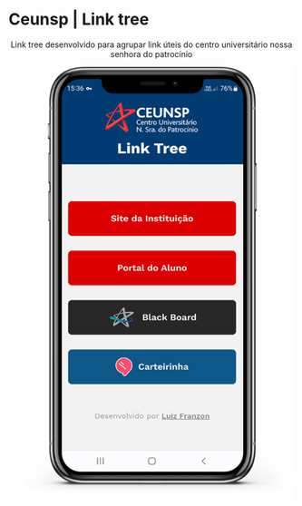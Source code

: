 # Ceunsp | Link tree

<p align="center">Link tree desenvolvido para agrupar link úteis do centro universitário nossa senhora do patrocínio</p>

<p align="center"><img src="./readme-assets/screenshot.png"></p>